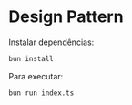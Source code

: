 # Design Pattern

Instalar dependências:

```bash
bun install
```

Para executar:

```bash
bun run index.ts
```
